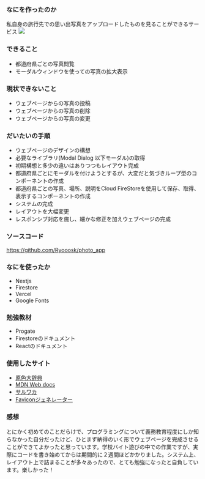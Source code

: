 ### なにを作ったのか
私自身の旅行先での思い出写真をアップロードしたものを見ることができるサービス
![](https://storage.googleapis.com/zenn-user-upload/98b08fdc9381-20220322.png)

### できること
- 都道府県ごとの写真閲覧
- モーダルウィンドウを使っての写真の拡大表示

### 現状できないこと
- ウェブページからの写真の投稿
- ウェブページからの写真の削除
- ウェブページからの写真の変更

### だいたいの手順
- ウェブページのデザインの構想
- 必要なライブラリ(Modal Dialog 以下モーダル)の取得
- 初期構想と多少の違いはありつつもレイアウト完成
- 都道府県ごとにモーダルを付けようとするが、大変だと気づきループ型のコンポーネントの作成
- 都道府県ごとの写真、場所、説明をCloud FireStoreを使用して保存、取得、表示するコンポーネントの作成
- システムの完成
- レイアウトを大幅変更
- レスポンシブ対応を施し、細かな修正を加えウェブページの完成

### ソースコード
https://github.com/Ryooosk/photo_app
### なにを使ったか
- Nextjs
- Firestore
- Vercel
- Google Fonts

### 勉強教材
- Progate
- Firestoreのドキュメント
- Reactのドキュメント

### 使用したサイト
- [原色大辞典](https://www.colordic.org/)
- [MDN Web docs](https://developer.mozilla.org/ja/)
- [サルワカ](https://saruwakakun.com/)
- [Faviconジェネレーター](https://favicon-generator.mintsu-dev.com/)

### 感想
とにかく初めてのことだらけで、プログラミングについて義務教育程度にしか知らなかった自分だったけど、ひとまず納得のいく形でウェブページを完成させることができてよかったと思っています。学校バイト遊びの中での作業ですが、実際にコードを書き始めてからは期間的に２週間ほどかかりました。システム上、レイアウト上で詰まることが多々あったので、とても勉強になったと自負しています。楽しかった！
